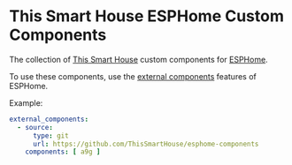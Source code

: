 # This Smart House ESPHome Custom Components

The collection of [This Smart House](https://thissmarthouse.com/) custom components for [ESPHome](https://esphome.io/).

To use these components, use the [external components](https://esphome.io/components/external_components.html) features of ESPHome.

Example:
```yaml
external_components:
  - source:
      type: git
      url: https://github.com/ThisSmartHouse/esphome-components
    components: [ a9g ]
```
